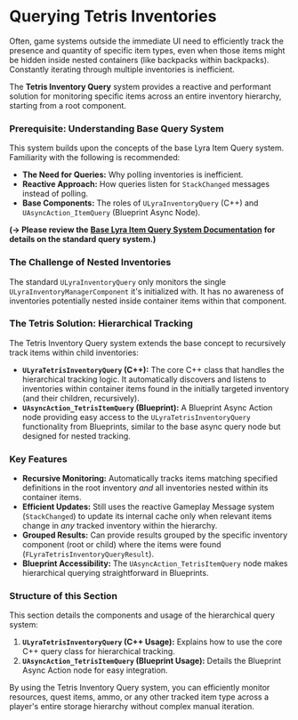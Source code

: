 # Querying Tetris Inventories

Often, game systems outside the immediate UI need to efficiently track the presence and quantity of specific item types, even when those items might be hidden inside nested containers (like backpacks within backpacks). Constantly iterating through multiple inventories is inefficient.

The **Tetris Inventory Query** system provides a reactive and performant solution for monitoring specific items across an entire inventory hierarchy, starting from a root component.

### Prerequisite: Understanding Base Query System

This system builds upon the concepts of the base Lyra Item Query system. Familiarity with the following is recommended:

* **The Need for Queries:** Why polling inventories is inefficient.
* **Reactive Approach:** How queries listen for `StackChanged` messages instead of polling.
* **Base Components:** The roles of `ULyraInventoryQuery` (C++) and `UAsyncAction_ItemQuery` (Blueprint Async Node).

**(-> Please review the** [**Base Lyra Item Query System Documentation**](../../../base-lyra-modified/items/item-query-system/) **for details on the standard query system.)**

### The Challenge of Nested Inventories

The standard `ULyraInventoryQuery` only monitors the single `ULyraInventoryManagerComponent` it's initialized with. It has no awareness of inventories potentially nested inside container items within that component.

### The Tetris Solution: Hierarchical Tracking

The Tetris Inventory Query system extends the base concept to recursively track items within child inventories:

* **`ULyraTetrisInventoryQuery` (C++):** The core C++ class that handles the hierarchical tracking logic. It automatically discovers and listens to inventories within container items found in the initially targeted inventory (and their children, recursively).
* **`UAsyncAction_TetrisItemQuery` (Blueprint):** A Blueprint Async Action node providing easy access to the `ULyraTetrisInventoryQuery` functionality from Blueprints, similar to the base async query node but designed for nested tracking.

### Key Features

* **Recursive Monitoring:** Automatically tracks items matching specified definitions in the root inventory _and_ all inventories nested within its container items.
* **Efficient Updates:** Still uses the reactive Gameplay Message system (`StackChanged`) to update its internal cache only when relevant items change in _any_ tracked inventory within the hierarchy.
* **Grouped Results:** Can provide results grouped by the specific inventory component (root or child) where the items were found (`FLyraTetrisInventoryQueryResult`).
* **Blueprint Accessibility:** The `UAsyncAction_TetrisItemQuery` node makes hierarchical querying straightforward in Blueprints.

### Structure of this Section

This section details the components and usage of the hierarchical query system:

1. **`ULyraTetrisInventoryQuery` (C++ Usage):** Explains how to use the core C++ query class for hierarchical tracking.
2. **`UAsyncAction_TetrisItemQuery` (Blueprint Usage):** Details the Blueprint Async Action node for easy integration.

By using the Tetris Inventory Query system, you can efficiently monitor resources, quest items, ammo, or any other tracked item type across a player's entire storage hierarchy without complex manual iteration.
